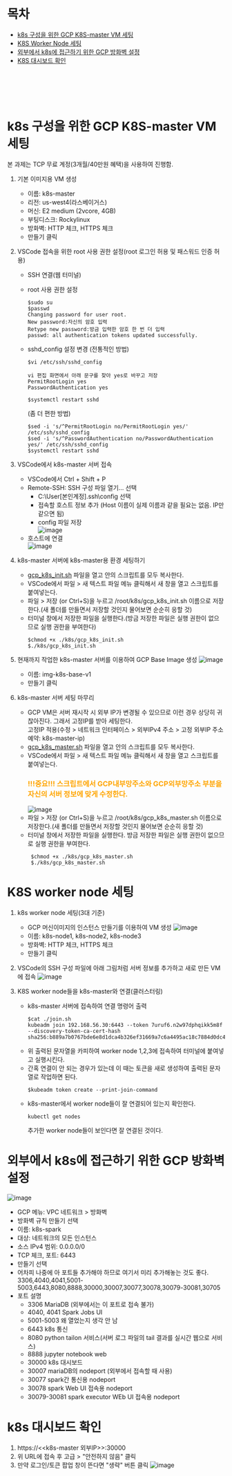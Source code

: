 # 목차
- [k8s 구성을 위한 GCP K8S-master VM 세팅](#k8s-구성을-위한-GCP-K8S-master-VM-세팅)
- [K8S Worker Node 세팅](#k8s-worker-node-세팅)
- [외부에서 k8s에 접근하기 위한 GCP 방화벽 설정](#외부에서-k8s에-접근하기-위한-GCP-방화벽-설정)
- [K8S 대시보드 확인](#k8s-대시보드-확인)


<br><br><br><br>

# k8s 구성을 위한 GCP K8S-master VM 세팅
본 과제는 TCP 무료 계정(3개월/40만원 혜택)을 사용하여 진행함.
1. 기본 이미지용 VM 생성
   - 이름: k8s-master
   - 리전: us-west4(라스베이거스)
   - 머신: E2 medium (2vcore, 4GB)
   - 부팅디스크:  Rockylinux
   - 방화벽: HTTP 체크, HTTPS 체크
   - 만들기 클릭

2. VSCode 접속을 위한 root 사용 권한 설정(root 로그인 허용 및 패스워드 인증 허용)
   - SSH 연결(웹 터미널)
   - root 사용 권한 설정
      ```shell
      $sudo su
      $passwd
      Changing password for user root.
      New password:자신의 암호 입력
      Retype new password:방금 입력한 암호 한 번 더 입력 
      passwd: all authentication tokens updated successfully.
      ```
  
    - sshd_config 설정 변경
      (전통적인 방법)
      ```
      $vi /etc/ssh/sshd_config

      vi 편집 화면에서 아래 문구를 찾아 yes로 바꾸고 저장
      PermitRootLogin yes
      PasswordAuthentication yes
      
      $systemctl restart sshd
      ```
  
      (좀 더 편한 방법)
      ```shell
      $sed -i 's/^PermitRootLogin no/PermitRootLogin yes/' /etc/ssh/sshd_config
      $sed -i 's/^PasswordAuthentication no/PasswordAuthentication yes/' /etc/ssh/sshd_config
      $systemctl restart sshd
      ```

3. VSCode에서 k8s-master 서버 접속
   - VSCode에서 Ctrl + Shift + P
   - Remote-SSH: SSH 구성 파일 열기… 선택<br>
     - C:\User\[본인계정]\.ssh\config 선택<br>
     - 접속할 호스트 정보 추가 (Host 이름이 실제 이름과 같을 필요는 없음. IP만 같으면 됨)<br>
     - config 파일 저장<br>
     ![image](https://github.com/seoddong/k8s-spark-on-prem/assets/15936649/055e3add-e6bb-496c-b765-de1c97b56b37)
   - 호스트에 연결<br>
     ![image](https://github.com/seoddong/k8s-spark-on-prem/assets/15936649/0d7607bf-1c12-4d3d-a8ea-30066624351a)

4. k8s-master 서버에 k8s-master용 환경 세팅하기
   - [gcp_k8s_init.sh](https://github.com/seoddong/k8s-spark-on-prem/blob/main/k8s1.27/gcp_k8s_init.sh) 파일을 열고 안의 스크립트를 모두 복사한다.
   - VSCode에서 파일 > 새 텍스트 파일 메뉴 클릭해서 새 창을 열고 스크립트를 붙여넣는다.
   - 파일 > 저장 (or Ctrl+S)을 누르고 /root/k8s/gcp_k8s_init.sh 이름으로 저장한다.(새 폴더를 만들면서 저장할 것인지 물어보면 순순히 응할 것)
   - 터미널 창에서 저장한 파일을 실행한다.(방금 저장한 파일은 실행 권한이 없으므로 실행 권한을 부여한다)
     ```shell
     $chmod +x ./k8s/gcp_k8s_init.sh
     $./k8s/gcp_k8s_init.sh
     ```

5. 현재까지 작업한 k8s-master 서버를 이용하여 GCP Base Image 생성
   ![image](https://github.com/seoddong/k8s-spark-on-prem/assets/15936649/0d5b2252-1728-46cc-b019-8995f3ae4fd4)
   - 이름: img-k8s-base-v1
   - 만들기 클릭
  
6. k8s-master 서버 세팅 마무리
   - GCP VM은 서버 재시작 시 외부 IP가 변경될 수 있으므로 이런 경우 상당히 귀찮아진다. 그래서 고정IP를 받아 세팅한다.<br>
     고정IP 적용(수정 > 네트워크 인터페이스 > 외부IPv4 주소 > 고정 외부IP 주소 예약: k8s-master-ip)
   - [gcp_k8s_master.sh](https://github.com/seoddong/k8s-spark-on-prem/blob/main/k8s1.27/gcp_k8s_master.sh) 파일을 열고 안의 스크립트를 모두 복사한다.
   - VSCode에서 파일 > 새 텍스트 파일 메뉴 클릭해서 새 창을 열고 스크립트를 붙여넣는다.
     ### <span style="color: orange;">!!!중요!!!</sapn> 스크립트에서 <span style="color: orange;">GCP내부망주소</sapn>와 <span style="color: orange;">GCP외부망주소</sapn> 부분을 자신의 서버 정보에 맞게 수정한다.
     ![image](https://github.com/seoddong/k8s-spark-on-prem/assets/15936649/3c27b29f-d853-4ad0-9da7-855a1c1eaa5a)
   - 파일 > 저장 (or Ctrl+S)을 누르고 /root/k8s/gcp_k8s_master.sh 이름으로 저장한다.(새 폴더를 만들면서 저장할 것인지 물어보면 순순히 응할 것)
   - 터미널 창에서 저장한 파일을 실행한다.
      방금 저장한 파일은 실행 권한이 없으므로 실행 권한을 부여한다.
     ```shell
      $chmod +x ./k8s/gcp_k8s_master.sh
      $./k8s/gcp_k8s_master.sh
     ```


# K8S worker node 세팅
1. k8s worker node 세팅(3대 기준)
   - GCP 머신이미지의 인스턴스 만들기를 이용하여 VM 생성
     ![image](https://github.com/seoddong/k8s-spark-on-prem/assets/15936649/c25aa7d2-efbe-45e5-997b-48e7812fb671)
   - 이름: k8s-node1, k8s-node2, k8s-node3
   - 방화벽: HTTP 체크, HTTPS 체크
   - 만들기 클릭

2. VSCode의 SSH 구성 파일에 아래 그림처럼 서버 정보를 추가하고 새로 만든 VM에 접속
   ![image](https://github.com/seoddong/k8s-spark-on-prem/assets/15936649/a38c836a-8270-4395-b743-5a8b61e2697b)

3. K8S worker node들을 k8s-master와 연결(클러스터링)
   - k8s-master 서버에 접속하여 연결 명령어 출력
     ```shell
     $cat ./join.sh
     kubeadm join 192.168.56.30:6443 --token 7uruf6.n2w97dphqikk5m8f --discovery-token-ca-cert-hash sha256:b889a7b0767bde6e8d1dca4b326ef31669a7c6a4495ac18c7884d0dc41649e8f
     ```
   - 위 출력된 문자열을 카피하여 worker node 1,2,3에 접속하여 터미널에 붙여넣고 실행시킨다.
   - 간혹 연결이 안 되는 경우가 있는데 이 때는 토큰을 새로 생성하여 출력된 문자열로 작업하면 된다.
     ```shell
     $kubeadm token create --print-join-command
     ```
   - k8s-master에서 worker node들이 잘 연결되어 있는지 확인한다.
     ```shell
     kubectl get nodes
     ```
     추가한 worker node들이 보인다면 잘 연결된 것이다.


# 외부에서 k8s에 접근하기 위한 GCP 방화벽 설정
   ![image](https://github.com/seoddong/k8s-spark-on-prem/assets/15936649/28a3279d-fa43-4b67-9e43-9fe36a8ba48a)
   - GCP 메뉴: VPC 네트워크 > 방화벽
   - 방화벽 규칙 만들기 선택
   - 이름: k8s-spark
   - 대상: 네트워크의 모든 인스턴스
   - 소스 IPv4 범위: 0.0.0.0/0
   - TCP 체크, 포트: 6443
   - 만들기 선택
   - 어차피 나중에 아 포트들 추가해야 하므로 여기서 미리 추가해놓는 것도 좋다.<br>
     3306,4040,4041,5001-5003,6443,8080,8888,30000,30007,30077,30078,30079-30081,30705
   - 포트 설명
     - 3306 MariaDB (외부에서는 이 포트로 접속 불가)
     - 4040, 4041 Spark Jobs UI
     - 5001-5003 왜 열었는지 생각 안 남
     - 6443 k8s 통신
     - 8080 python tailon 서비스(서버 로그 파일의 tail 결과를 실시간 웹으로 서비스)
     - 8888 jupyter notebook web
     - 30000 k8s 대시보드
     - 30007 mariaDB의 nodeport (외부에서 접속할 때 사용)
     - 30077 spark간 통신용 nodeport
     - 30078 spark Web UI 접속용 nodeport
     - 30079-30081 spark executor WEb UI 접속용 nodeport

# k8s 대시보드 확인
   1) https://<<k8s-master 외부IP>>:30000
   2) 위 URL에 접속 후 고급 > "안전하지 않음" 클릭
   3) 만약 로그인/토큰 팝업 창이 뜬다면 "생략" 버튼 클릭
   ![image](https://github.com/seoddong/k8s-spark-on-prem/assets/15936649/9751d15d-d49d-45af-abfd-95cc9834beaf)

